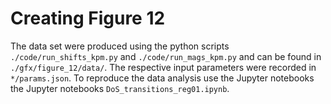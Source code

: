 # Creating Figure 12

The data set were produced using the python scripts `./code/run_shifts_kpm.py` and `./code/run_mags_kpm.py` and can be found in `./gfx/figure_12/data/`.
The respective input parameters were recorded in `*/params.json`.
To reproduce the data analysis use the Jupyter notebooks the Jupyter notebooks `DoS_transitions_reg01.ipynb`.